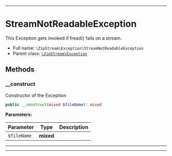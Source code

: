 ***

# StreamNotReadableException

This Exception gets invoked if fread() fails on a stream.

* Full name: `\ZipStream\Exception\StreamNotReadableException`
* Parent class: [`\ZipStream\Exception`](../Exception.md)

## Methods

### __construct

Constructor of the Exception

```php
public __construct(mixed $fileName): mixed
```

**Parameters:**

| Parameter | Type | Description |
|-----------|------|-------------|
| `$fileName` | **mixed** |  |

***


***

